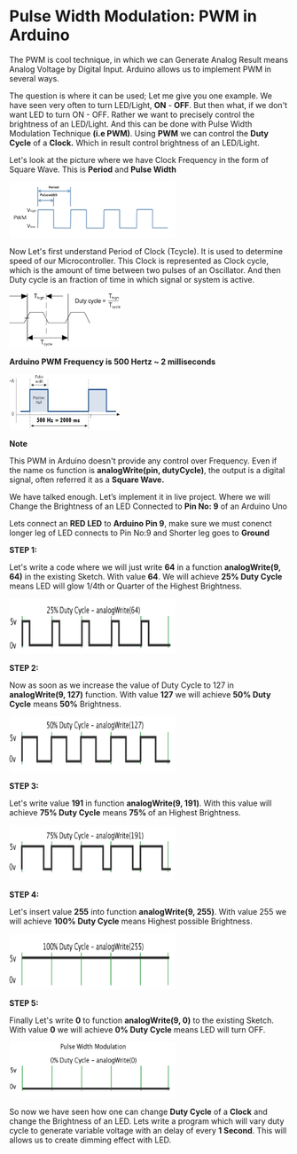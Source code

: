 # Pulse Width Modulation: PWM in Arduino
<p>The PWM is cool technique, in which we can Generate Analog Result means Analog Voltage by Digital Input. Arduino allows us to implement PWM in several ways.</p>

<p>The question is where it can be used; Let me give you one example. We have seen very often to turn LED/Light, <b>ON</b> - <b>OFF</b>. But then what, if we don't want LED to turn ON - OFF. Rather we want to precisely control the brightness of an LED/Light. And this can be done with Pulse Width Modulation Technique <b>(i.e PWM)</b>. Using <b>PWM</b> we can control the <b>Duty Cycle</b> of a <b>Clock.</b> Which in result control brightness of an LED/Light.</p>

<p>Let's look at the picture where we have Clock Frequency in the form of Square Wave. This is <b>Period</b> and <b>Pulse Width</b></p>
<img src="https://github.com/binaryupdates/Arduino-PWM/blob/master/pwm_1.png" alt="display this" width=300 height=100 >

<p>Now Let's first understand Period of Clock (Tcycle). It is used to determine speed of our Microcontroller. This Clock is represented as Clock cycle, which is the amount of time between two pulses of an Oscillator. And then Duty cycle is an fraction of time in which signal or system is active.</p>
<img src="https://github.com/binaryupdates/Arduino-PWM/blob/master/clock_period.png" alt="display this" width=200 height=100 >

<p><b>Arduino PWM Frequency is 500 Hertz ~ 2 milliseconds</b></p>
<img src="https://github.com/binaryupdates/Arduino-PWM/blob/master/Ton%20Toff%20relation.jpg" alt="display this" width=200 height=100 >
</p>

<b>Note</b>
<p>This PWM in Arduino doesn't provide any control over Frequency. Even if the name os function is <b>analogWrite(pin, dutyCycle)</b>, the output is a digital signal, often referred it as a <b>Square Wave.</b></p>

<p>We have talked enough. Let’s implement it in live project. Where we will Change the Brightness of an LED Connected to <b>Pin No: 9</b> of an Arduino Uno</p>

<p>Lets connect an <b>RED LED</b> to <b>Arduino Pin 9</b>, make sure we must conenct longer leg of LED connects to Pin No:9 and Shorter leg goes to <b>Ground</b></p>

<b>STEP 1:</b>
<p>Let's write a code where we will just write <b>64</b> in a function <b>analogWrite(9, 64)</b> in the existing Sketch. With value <b>64</b>. We will achieve <b>25% Duty Cycle</b> means LED will glow 1/4th or Quarter of the Highest Brightness.</p>
<img src="https://github.com/binaryupdates/Arduino-PWM/blob/master/step2.gif" alt="display this" width=300 height=100 >


<b>STEP 2:</b>
<p>Now as soon as we increase the value of Duty Cycle to 127 in <b>analogWrite(9, 127)</b> function. With value <b>127</b> we will achieve <b>50% Duty Cycle</b> means <b>50%</b> Brightness.</p>
<img src="https://github.com/binaryupdates/Arduino-PWM/blob/master/step3.gif" alt="display this" width=300 height=100 >


<b>STEP 3:</b>
<p>Let's write value <b>191</b> in function <b>analogWrite(9, 191)</b>. With this value will achieve <b>75% Duty Cycle</b> means <b>75% </b> of an Highest Brightness.</p>
<img src="https://github.com/binaryupdates/Arduino-PWM/blob/master/step4.gif" alt="display this" width=300 height=100 >


<b>STEP 4:</b>
<p>Let's insert value <b>255</b> into function <b>analogWrite(9, 255)</b>. With value 255 we will achieve <b>100% Duty Cycle</b> means Highest possible Brightness.</p>
<img src="https://github.com/binaryupdates/Arduino-PWM/blob/master/step5.gif" alt="display this" width=300 height=100 >

<b>STEP 5:</b>
<p>Finally Let's write <b>0</b> to function <b>analogWrite(9, 0)</b> to the existing Sketch. With value <b>0</b> we will achieve <b>0% Duty Cycle</b> means LED will turn OFF.</p>

<img src="https://github.com/binaryupdates/Arduino-PWM/blob/master/step1.gif" alt="display this" width=300 height=100 >

<p>So now we have seen how one can change <b>Duty Cycle</b> of a <b>Clock</b> and change the Brightness of an LED. Lets write a program which will vary duty cycle to generate variable voltage with an delay of every <b>1 Second</b>. This will allows us to create dimming effect with LED.</p>




